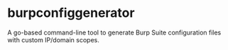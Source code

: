 # burpconfiggenerator
A go-based command-line tool to generate Burp Suite configuration files with custom IP/domain scopes.
